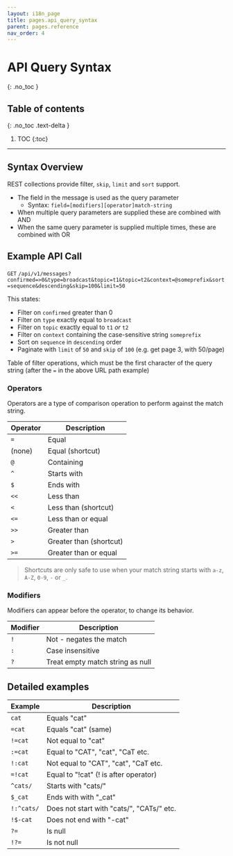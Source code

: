 ```yaml
---
layout: i18n_page
title: pages.api_query_syntax
parent: pages.reference
nav_order: 4
---
```


# API Query Syntax
{: .no_toc }

## Table of contents
{: .no_toc .text-delta }

1. TOC
{:toc}

---

## Syntax Overview

REST collections provide filter, `skip`, `limit` and `sort` support.
- The field in the message is used as the query parameter
  - Syntax: `field=[modifiers][operator]match-string`
- When multiple query parameters are supplied these are combined with AND
- When the same query parameter is supplied multiple times, these are combined with OR

## Example API Call

`GET` `/api/v1/messages?confirmed=>0&type=broadcast&topic=t1&topic=t2&context=@someprefix&sort=sequence&descending&skip=100&limit=50`

This states:

- Filter on `confirmed` greater than 0
- Filter on `type` exactly equal to `broadcast`
- Filter on `topic` exactly equal to `t1` _or_ `t2`
- Filter on `context` containing the case-sensitive string `someprefix`
- Sort on `sequence` in `descending` order
- Paginate with `limit` of `50` and `skip` of `100` (e.g. get page 3, with 50/page)

Table of filter operations, which must be the first character of the query string (after the `=` in the above URL path example)

### Operators

Operators are a type of comparison operation to
perform against the match string.

| Operator | Description                        |
|----------|------------------------------------|
| `=`      | Equal                              |
| (none)   | Equal (shortcut)                   |
| `@`      | Containing                         |
| `^`      | Starts with                        |
| `$`      | Ends with                          |
| `<<`     | Less than                          |
| `<`      | Less than (shortcut)               |
| `<=`     | Less than or equal                 |
| `>>`     | Greater than                       |
| `>`      | Greater than (shortcut)            |
| `>=`     | Greater than or equal              |

> Shortcuts are only safe to use when your match
> string starts with `a-z`, `A-Z`, `0-9`, `-` or `_`.

### Modifiers

Modifiers can appear before the operator, to change its
behavior.

| Modifier | Description                        |
|----------|------------------------------------|
| `!`      | Not - negates the match            |
| `:`      | Case insensitive                   |
| `?`      | Treat empty match string as null   |

## Detailed examples

| Example      | Description                                |
|--------------|--------------------------------------------|
| `cat`        | Equals "cat"                               |
| `=cat`       | Equals "cat" (same)                        |
| `!=cat`      | Not equal to "cat"                         |
| `:=cat`      | Equal to "CAT", "cat", "CaT etc.           |
| `!:cat`      | Not equal to "CAT", "cat", "CaT etc.       |
| `=!cat`      | Equal to "!cat" (! is after operator)      |
| `^cats/`     | Starts with "cats/"                        |
| `$_cat`      | Ends with with "_cat"                      |
| `!:^cats/`   | Does not start with "cats/", "CATs/" etc.  |
| `!$-cat`     | Does not end with "-cat"                   |
| `?=`         | Is null                                    |
| `!?=`        | Is not null                                |
